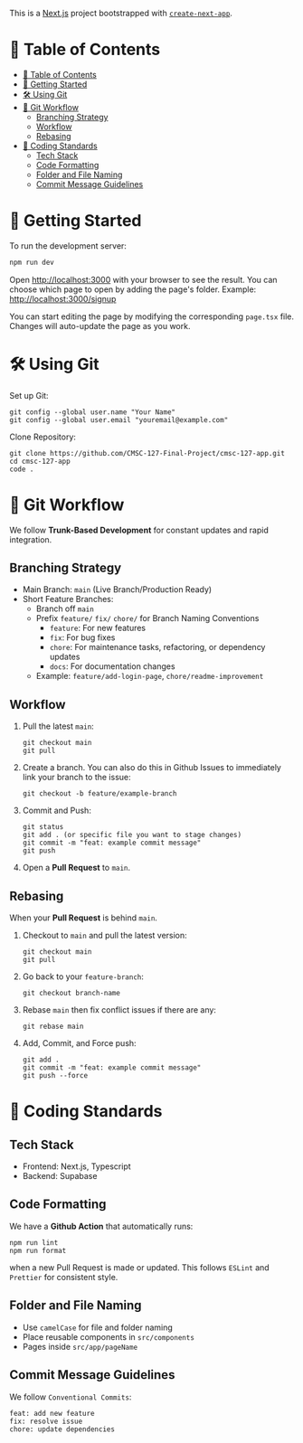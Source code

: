 This is a [Next.js](https://nextjs.org) project bootstrapped with [`create-next-app`](https://nextjs.org/docs/app/api-reference/cli/create-next-app).

# 📑 Table of Contents

- [📑 Table of Contents](#-table-of-contents)
- [🚀 Getting Started](#-getting-started)
- [🛠️ Using Git](#️-using-git)
- [🌳 Git Workflow](#-git-workflow)
  - [Branching Strategy](#branching-strategy)
  - [Workflow](#workflow)
  - [Rebasing](#rebasing)
- [📝 Coding Standards](#-coding-standards)
  - [Tech Stack](#tech-stack)
  - [Code Formatting](#code-formatting)
  - [Folder and File Naming](#folder-and-file-naming)
  - [Commit Message Guidelines](#commit-message-guidelines)

# 🚀 Getting Started

To run the development server:

```bash
npm run dev
```

Open [http://localhost:3000](http://localhost:3000) with your browser to see the result. You can choose which page to open by adding the page's folder. Example: [http://localhost:3000/signup](http://localhost:3000/signup)

You can start editing the page by modifying the corresponding `page.tsx` file. Changes will auto-update the page as you work.

# 🛠️ Using Git

Set up Git:

```
git config --global user.name "Your Name"
git config --global user.email "youremail@example.com"
```

Clone Repository:

```
git clone https://github.com/CMSC-127-Final-Project/cmsc-127-app.git
cd cmsc-127-app
code .
```

# 🌳 Git Workflow

We follow **Trunk-Based Development** for constant updates and rapid integration.

## Branching Strategy

- Main Branch: `main` (Live Branch/Production Ready)
- Short Feature Branches:
  - Branch off `main`
  - Prefix `feature/` `fix/` `chore/` for Branch Naming Conventions
    - `feature`: For new features
    - `fix`: For bug fixes
    - `chore`: For maintenance tasks, refactoring, or dependency updates
    - `docs`: For documentation changes
  - Example: `feature/add-login-page`, `chore/readme-improvement`

## Workflow

1. Pull the latest `main`:
   ```
   git checkout main
   git pull
   ```
2. Create a branch. You can also do this in Github Issues to immediately link your branch to the issue:
   ```
   git checkout -b feature/example-branch
   ```
3. Commit and Push:
   ```
   git status
   git add . (or specific file you want to stage changes)
   git commit -m "feat: example commit message"
   git push
   ```
4. Open a **Pull Request** to `main`.

## Rebasing

When your **Pull Request** is behind `main`.

1. Checkout to `main` and pull the latest version:
   ```
   git checkout main
   git pull
   ```
2. Go back to your `feature-branch`:
   ```
   git checkout branch-name
   ```
3. Rebase `main` then fix conflict issues if there are any:
   ```
   git rebase main
   ```
4. Add, Commit, and Force push:
   ```
   git add .
   git commit -m "feat: example commit message"
   git push --force
   ```

# 📝 Coding Standards

## Tech Stack

- Frontend: Next.js, Typescript
- Backend: Supabase

## Code Formatting

We have a **Github Action** that automatically runs:

```
npm run lint
npm run format
```

when a new Pull Request is made or updated. This follows `ESLint` and `Prettier` for consistent style.

## Folder and File Naming

- Use `camelCase` for file and folder naming
- Place reusable components in `src/components`
- Pages inside `src/app/pageName`

## Commit Message Guidelines

We follow `Conventional Commits`:

```
feat: add new feature
fix: resolve issue
chore: update dependencies
```
